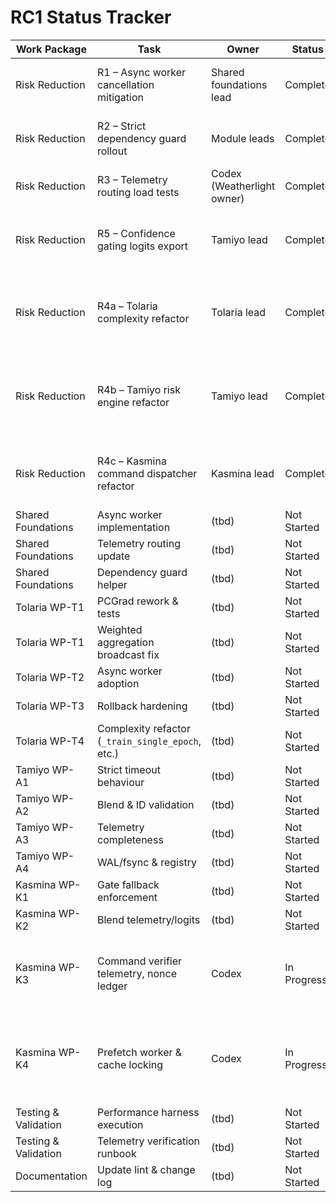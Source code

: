 # RC1 Status Tracker

| Work Package | Task | Owner | Status | Notes |
|--------------|------|-------|--------|-------|
| Risk Reduction | R1 – Async worker cancellation mitigation | Shared foundations lead | Complete | Async worker soak harness + integration suite verified 2025-09-27 |
| Risk Reduction | R2 – Strict dependency guard rollout | Module leads | Complete | Guard enforced across Tolaria/Tamiyo/Kasmina; telemetry verified 2025-09-27 |
| Risk Reduction | R3 – Telemetry routing load tests | Codex (Weatherlight owner) | Complete | Integration harness + CLI landed; metrics verified 2025-09-27 |
| Risk Reduction | R5 – Confidence gating logits export | Tamiyo lead | Complete | Tamiyo annotates blend mode; Kasmina enforces logits + telemetry (2025-09-27) |
| Risk Reduction | R4a – Tolaria complexity refactor | Tolaria lead | Complete | `_EpochRunner` runs the full training loop, legacy code removed, fixture parity guard in place, lint/static analysis green (2025-09-27). |
| Risk Reduction | R4b – Tamiyo risk engine refactor | Tamiyo lead | Complete | Evaluator pipeline owns all risk logic; `_apply_risk_engine` complexity A (3), fixtures + service tests green, flag removed 2025-09-27 |
| Risk Reduction | R4c – Kasmina command dispatcher refactor | Kasmina lead | Complete | Dispatcher + strict failures + telemetry updates shipped; docs & changelog sync finished 2025-09-28 |
| Shared Foundations | Async worker implementation | (tbd) | Not Started |  |
| Shared Foundations | Telemetry routing update | (tbd) | Not Started |  |
| Shared Foundations | Dependency guard helper | (tbd) | Not Started |  |
| Tolaria WP-T1 | PCGrad rework & tests | (tbd) | Not Started |  |
| Tolaria WP-T1 | Weighted aggregation broadcast fix | (tbd) | Not Started |  |
| Tolaria WP-T2 | Async worker adoption | (tbd) | Not Started |  |
| Tolaria WP-T3 | Rollback hardening | (tbd) | Not Started |  |
| Tolaria WP-T4 | Complexity refactor (`_train_single_epoch`, etc.) | (tbd) | Not Started |  |
| Tamiyo WP-A1 | Strict timeout behaviour | (tbd) | Not Started |  |
| Tamiyo WP-A2 | Blend & ID validation | (tbd) | Not Started |  |
| Tamiyo WP-A3 | Telemetry completeness | (tbd) | Not Started |  |
| Tamiyo WP-A4 | WAL/fsync & registry | (tbd) | Not Started |  |
| Kasmina WP-K1 | Gate fallback enforcement | (tbd) | Not Started |  |
| Kasmina WP-K2 | Blend telemetry/logits | (tbd) | Not Started |  |
| Kasmina WP-K3 | Command verifier telemetry, nonce ledger | Codex | In Progress | Critical verifier events + metrics landed; nonce ledger metrics/reset hooks implemented; prefetch/cache follow-up pending |
| Kasmina WP-K4 | Prefetch worker & cache locking | Codex | In Progress | Async worker integration, telemetry/metrics, and cache locking implemented; performance tuning & benchmarking pending |
| Testing & Validation | Performance harness execution | (tbd) | Not Started |  |
| Testing & Validation | Telemetry verification runbook | (tbd) | Not Started |  |
| Documentation | Update lint & change log | (tbd) | Not Started |  |
